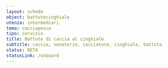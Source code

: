 ```yaml
---
layout: scheda
object: battutecinghiale
utenza: intermediari
tema: cacciapesca
tipo: servizio
title: Battute di caccia al cinghiale
subtitle: caccia, venatorio, cacciatore, cinghiale, battuta
status: BETA
statusLink: /onboard
---
```

